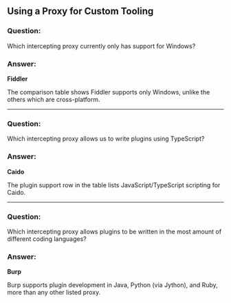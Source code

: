 ## Using a Proxy for Custom Tooling

### Question:
Which intercepting proxy currently only has support for Windows?

### Answer:
**Fiddler**

The comparison table shows Fiddler supports only Windows, unlike the others which are cross-platform.

---

### Question:
Which intercepting proxy allows us to write plugins using TypeScript?

### Answer:
**Caido**

The plugin support row in the table lists JavaScript/TypeScript scripting for Caido.

---

### Question:
Which intercepting proxy allows plugins to be written in the most amount of different coding languages?

### Answer:
**Burp**

Burp supports plugin development in Java, Python (via Jython), and Ruby, more than any other listed proxy.
